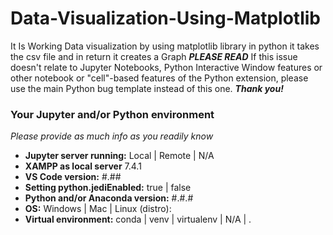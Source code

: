 # Data-Visualization-Using-Matplotlib
It Is Working Data visualization by using matplotlib library in python it takes the csv file and in return it creates a Graph
                                                  ***PLEASE READ***
If this issue doesn't relate to Jupyter Notebooks, Python Interactive Window features
or other notebook or "cell"-based features of the Python extension, please use the main Python
bug template instead of this one. ***Thank you!***

### Your Jupyter and/or Python environment
*Please provide as much info as you readily know*
- **Jupyter server running:**                       Local | Remote | N/A
- **XAMPP as local server**                       7.4.1
- **VS Code version:**                                #.##
- **Setting python.jediEnabled:**               true | false
- **Python and/or Anaconda version:**     #.#.#
- **OS:**                                                     Windows | Mac | Linux (distro):
- **Virtual environment:**                          conda | venv | virtualenv | N/A | .
